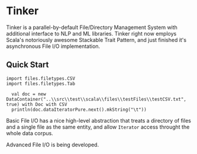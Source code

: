 # Tinker
Tinker is a parallel-by-default File/Directory Management System with additional interface to NLP and ML libraries. Tinker right now employs Scala's notoriously awesome Stackable Trait Pattern, and just finished it's asynchronous File I/O implementation.

## Quick Start

```
import files.filetypes.CSV
import files.filetypes.Tab

  val doc = new DataContainer("..\\src\\test\\scala\\files\\testFiles\\testCSV.txt", true) with Doc with CSV
  println(doc.dataIteratorPure.next().mkString("\t"))
```

Basic File I/O has a nice high-level abstraction that treats a directory of files and a single file as the same entity, and allow `Iterator` access throught the whole data corpus.

Advanced File I/O is being developed.
